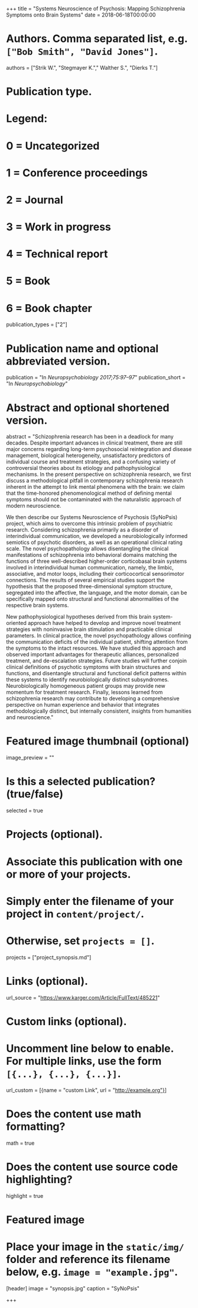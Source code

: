 +++
title = "Systems Neuroscience of Psychosis: Mapping Schizophrenia Symptoms onto Brain Systems"
date = 2018-06-18T00:00:00

# Authors. Comma separated list, e.g. `["Bob Smith", "David Jones"]`.
authors = ["Strik W.", "Stegmayer K."," Walther S.", "Dierks T."]

# Publication type.
# Legend:
# 0 = Uncategorized
# 1 = Conference proceedings
# 2 = Journal
# 3 = Work in progress
# 4 = Technical report
# 5 = Book
# 6 = Book chapter
publication_types = ["2"]

# Publication name and optional abbreviated version.
publication = "In *Neuropsychobiology 2017;75:97–97*"
publication_short = "In *Neuropsychobiology*"

# Abstract and optional shortened version.
abstract = "Schizophrenia research has been in a deadlock for many decades. Despite important advances in clinical treatment, there are still major concerns regarding long-term psychosocial reintegration and disease management, biological heterogeneity, unsatisfactory predictors of individual course and treatment strategies, and a confusing variety of controversial theories about its etiology and pathophysiological mechanisms. In the present perspective on schizophrenia research, we first discuss a methodological pitfall in contemporary schizophrenia research inherent in the attempt to link mental phenomena with the brain: we claim that the time-honored phenomenological method of defining mental symptoms should not be contaminated with the naturalistic approach of modern neuroscience. 

We then describe our Systems Neuroscience of Psychosis (SyNoPsis) project, which aims to overcome this intrinsic problem of psychiatric research. Considering schizophrenia primarily as a disorder of interindividual communication, we developed a neurobiologically informed semiotics of psychotic disorders, as well as an operational clinical rating scale. The novel psychopathology allows disentangling the clinical manifestations of schizophrenia into behavioral domains matching the functions of three well-described higher-order corticobasal brain systems involved in interindividual human communication, namely, the limbic, associative, and motor loops, including their corticocortical sensorimotor connections. The results of several empirical studies support the hypothesis that the proposed three-dimensional symptom structure, segregated into the affective, the language, and the motor domain, can be specifically mapped onto structural and functional abnormalities of the respective brain systems. 

New pathophysiological hypotheses derived from this brain system-oriented approach have helped to develop and improve novel treatment strategies with noninvasive brain stimulation and practicable clinical parameters. In clinical practice, the novel psychopathology allows confining the communication deficits of the individual patient, shifting attention from the symptoms to the intact resources. We have studied this approach and observed important advantages for therapeutic alliances, personalized treatment, and de-escalation strategies. Future studies will further conjoin clinical definitions of psychotic symptoms with brain structures and functions, and disentangle structural and functional deficit patterns within these systems to identify neurobiologically distinct subsyndromes. Neurobiologically homogeneous patient groups may provide new momentum for treatment research. Finally, lessons learned from schizophrenia research may contribute to developing a comprehensive perspective on human experience and behavior that integrates methodologically distinct, but internally consistent, insights from humanities and neuroscience."

# Featured image thumbnail (optional)
image_preview = ""

# Is this a selected publication? (true/false)
selected = true

# Projects (optional).
#   Associate this publication with one or more of your projects.
#   Simply enter the filename of your project in `content/project/`.
#   Otherwise, set `projects = []`.
projects = ["project_synopsis.md"]

# Links (optional).
url_source = "https://www.karger.com/Article/FullText/485221"

# Custom links (optional).
#   Uncomment line below to enable. For multiple links, use the form `[{...}, {...}, {...}]`.
url_custom = [{name = "custom Link", url = "http://example.org"}]

# Does the content use math formatting?
math = true

# Does the content use source code highlighting?
highlight = true

# Featured image
# Place your image in the `static/img/` folder and reference its filename below, e.g. `image = "example.jpg"`.
[header]
image = "synopsis.jpg"
caption = "SyNoPsis"

+++

